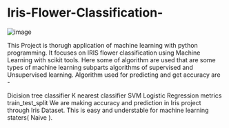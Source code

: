 # Iris-Flower-Classification-
![image](https://github.com/uru0120/Iris-Flower-Classification-/assets/76898392/e1ddb72a-f4b1-461c-ba21-3213ca5fd0b0)

This Project is thorugh application of machine learning with python programming. It focuses on IRIS flower classification using Machine Learning with scikit tools. Here some of algorithm are used that are some types of machine learning subparts algorithms of supervised and Unsupervised learning. Algorithm used for predicting and get accuracy are -

Dicision tree classifier
K nearest classifier
SVM
Logistic Regression
metrics
train_test_split We are making accuracy and prediction in Iris project through Iris Dataset. This is easy and understable for machine learning staters( Naive ).
